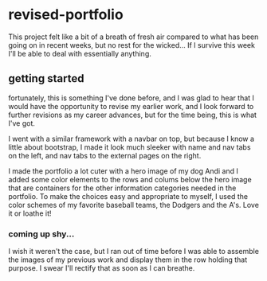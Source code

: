# revised-portfolio

This project felt like a bit of a breath of fresh air compared to what has been going on in recent weeks, but no rest for the wicked... If I survive this week I'll be able to deal with essentially anything.

## getting started

fortunately, this is something I've done before, and I was glad to hear that I would have the opportunity to revise my earlier work, and I look forward to further revisions as my career advances, but for the time being, this is what I've got.

I went with a similar framework with a navbar on top, but because I know a little about bootstrap, I made it look much sleeker with name and nav tabs on the left, and nav tabs to the external pages on the right.

I made the portfolio a lot cuter with a hero image of my dog Andi and I added some color elements to the rows and colums below the hero image that are containers for the other information categories needed in the portfolio. To make the choices easy and appropriate to myself, I used the color schemes of my favorite baseball teams, the Dodgers and the A's. Love it or loathe it!

### coming up shy...

I wish it weren't the case, but I ran out of time before I was able to assemble the images of my previous work and display them in the row holding that purpose. I swear I'll rectify that as soon as I can breathe.

